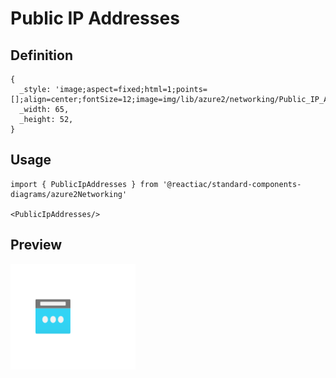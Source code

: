 # Public IP Addresses

## Definition

```
{
  _style: 'image;aspect=fixed;html=1;points=[];align=center;fontSize=12;image=img/lib/azure2/networking/Public_IP_Addresses.svg;strokeColor=none;',
  _width: 65,
  _height: 52,
}
```

## Usage

```
import { PublicIpAddresses } from '@reactiac/standard-components-diagrams/azure2Networking'

<PublicIpAddresses/>
```

## Preview

<img src="./public-ip-addresses.png" width="200"/>
